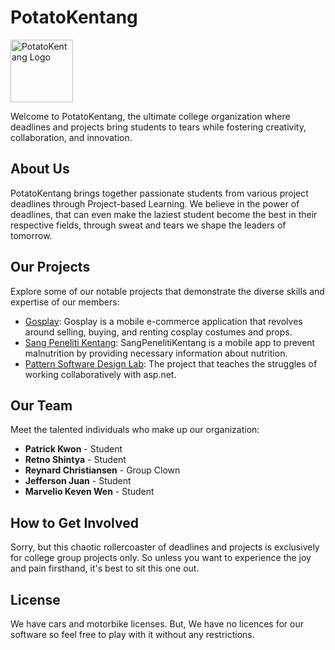 # PotatoKentang

<img src="https://avatars.githubusercontent.com/u/127182151?s=400&u=4091310dc4d2c06cb3af8b67d16bd05e8a2e87ab&v=4" alt="PotatoKentang Logo" width="100">

Welcome to PotatoKentang, the ultimate college organization where deadlines and projects bring students to tears while fostering creativity, collaboration, and innovation.

## About Us

PotatoKentang brings together passionate students from various project deadlines through Project-based Learning. We believe in the power of deadlines, that can even make the laziest student become the best in their respective fields, through sweat and tears we shape the leaders of tomorrow.

## Our Projects

Explore some of our notable projects that demonstrate the diverse skills and expertise of our members:

- [Gosplay]([projects/project1.md](https://github.com/PotatoKentang/Gosplay)): Gosplay is a mobile e-commerce application that revolves around selling, buying, and renting cosplay costumes and props.
- [Sang Peneliti Kentang](https://github.com/PotatoKentang/SangPenelitiKentang): SangPenelitiKentang is a mobile app to prevent malnutrition by providing necessary information about nutrition.
- [Pattern Software Design Lab](https://github.com/PotatoKentang/PatternSoftwareDesignLab): The project that teaches the struggles of working collaboratively with asp.net.

## Our Team

Meet the talented individuals who make up our organization:

- **Patrick Kwon** - Student
- **Retno Shintya** - Student
- **Reynard Christiansen** - Group Clown
- **Jefferson Juan** - Student
- **Marvelio Keven Wen** - Student

## How to Get Involved

Sorry, but this chaotic rollercoaster of deadlines and projects is exclusively for college group projects only. So unless you want to experience the joy and pain firsthand, it's best to sit this one out.

## License

We have cars and motorbike licenses. But, We have no licences for our software so feel free to play with it without any restrictions.

